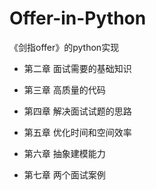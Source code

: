 # Offer-in-Python

《剑指offer》的python实现

* 第二章 面试需要的基础知识

* 第三章 高质量的代码

* 第四章 解决面试试题的思路

* 第五章 优化时间和空间效率

* 第六章 抽象建模能力

* 第七章 两个面试案例
